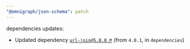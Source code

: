 ```yaml
---
"@omnigraph/json-schema": patch
---
```

dependencies updates:
  - Updated dependency [`url-join@5.0.0` ↗︎](https://www.npmjs.com/package/url-join/v/5.0.0) (from `4.0.1`, in `dependencies`)
